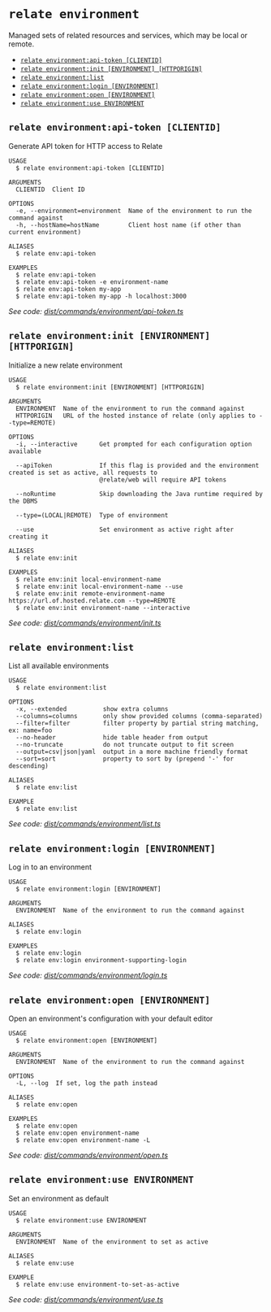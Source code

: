 `relate environment`
====================

Managed sets of related resources and services, which may be local or remote.

* [`relate environment:api-token [CLIENTID]`](#relate-environmentapi-token-clientid)
* [`relate environment:init [ENVIRONMENT] [HTTPORIGIN]`](#relate-environmentinit-environment-httporigin)
* [`relate environment:list`](#relate-environmentlist)
* [`relate environment:login [ENVIRONMENT]`](#relate-environmentlogin-environment)
* [`relate environment:open [ENVIRONMENT]`](#relate-environmentopen-environment)
* [`relate environment:use ENVIRONMENT`](#relate-environmentuse-environment)

## `relate environment:api-token [CLIENTID]`

Generate API token for HTTP access to Relate

```
USAGE
  $ relate environment:api-token [CLIENTID]

ARGUMENTS
  CLIENTID  Client ID

OPTIONS
  -e, --environment=environment  Name of the environment to run the command against
  -h, --hostName=hostName        Client host name (if other than current environment)

ALIASES
  $ relate env:api-token

EXAMPLES
  $ relate env:api-token
  $ relate env:api-token -e environment-name
  $ relate env:api-token my-app
  $ relate env:api-token my-app -h localhost:3000
```

_See code: [dist/commands/environment/api-token.ts](https://github.com/neo4j-devtools/relate/blob/v1.0.3-alpha.9/packages/cli/src/commands/environment/api-token.ts)_

## `relate environment:init [ENVIRONMENT] [HTTPORIGIN]`

Initialize a new relate environment

```
USAGE
  $ relate environment:init [ENVIRONMENT] [HTTPORIGIN]

ARGUMENTS
  ENVIRONMENT  Name of the environment to run the command against
  HTTPORIGIN   URL of the hosted instance of relate (only applies to --type=REMOTE)

OPTIONS
  -i, --interactive      Get prompted for each configuration option available

  --apiToken             If this flag is provided and the environment created is set as active, all requests to
                         @relate/web will require API tokens

  --noRuntime            Skip downloading the Java runtime required by the DBMS

  --type=(LOCAL|REMOTE)  Type of environment

  --use                  Set environment as active right after creating it

ALIASES
  $ relate env:init

EXAMPLES
  $ relate env:init local-environment-name
  $ relate env:init local-environment-name --use
  $ relate env:init remote-environment-name https://url.of.hosted.relate.com --type=REMOTE
  $ relate env:init environment-name --interactive
```

_See code: [dist/commands/environment/init.ts](https://github.com/neo4j-devtools/relate/blob/v1.0.3-alpha.9/packages/cli/src/commands/environment/init.ts)_

## `relate environment:list`

List all available environments

```
USAGE
  $ relate environment:list

OPTIONS
  -x, --extended          show extra columns
  --columns=columns       only show provided columns (comma-separated)
  --filter=filter         filter property by partial string matching, ex: name=foo
  --no-header             hide table header from output
  --no-truncate           do not truncate output to fit screen
  --output=csv|json|yaml  output in a more machine friendly format
  --sort=sort             property to sort by (prepend '-' for descending)

ALIASES
  $ relate env:list

EXAMPLE
  $ relate env:list
```

_See code: [dist/commands/environment/list.ts](https://github.com/neo4j-devtools/relate/blob/v1.0.3-alpha.9/packages/cli/src/commands/environment/list.ts)_

## `relate environment:login [ENVIRONMENT]`

Log in to an environment

```
USAGE
  $ relate environment:login [ENVIRONMENT]

ARGUMENTS
  ENVIRONMENT  Name of the environment to run the command against

ALIASES
  $ relate env:login

EXAMPLES
  $ relate env:login
  $ relate env:login environment-supporting-login
```

_See code: [dist/commands/environment/login.ts](https://github.com/neo4j-devtools/relate/blob/v1.0.3-alpha.9/packages/cli/src/commands/environment/login.ts)_

## `relate environment:open [ENVIRONMENT]`

Open an environment's configuration with your default editor

```
USAGE
  $ relate environment:open [ENVIRONMENT]

ARGUMENTS
  ENVIRONMENT  Name of the environment to run the command against

OPTIONS
  -L, --log  If set, log the path instead

ALIASES
  $ relate env:open

EXAMPLES
  $ relate env:open
  $ relate env:open environment-name
  $ relate env:open environment-name -L
```

_See code: [dist/commands/environment/open.ts](https://github.com/neo4j-devtools/relate/blob/v1.0.3-alpha.9/packages/cli/src/commands/environment/open.ts)_

## `relate environment:use ENVIRONMENT`

Set an environment as default

```
USAGE
  $ relate environment:use ENVIRONMENT

ARGUMENTS
  ENVIRONMENT  Name of the environment to set as active

ALIASES
  $ relate env:use

EXAMPLE
  $ relate env:use environment-to-set-as-active
```

_See code: [dist/commands/environment/use.ts](https://github.com/neo4j-devtools/relate/blob/v1.0.3-alpha.9/packages/cli/src/commands/environment/use.ts)_
